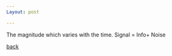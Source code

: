 ```yaml
---
Layout: post

---
```





The magnitude which varies with the time. Signal = Info+ Noise




[back](/docs/glossary.md)

